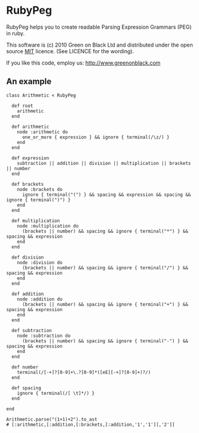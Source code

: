 # RubyPeg

RubyPeg helps you to create readable Parsing Expression Grammars (PEG) in ruby.

This software is (c) 2010 Green on Black Ltd and distributed under the open source [MIT](http://www.opensource.org/licenses/mit-license.php) licence. (See LICENCE for the wording).

If you like this code, employ us: http://www.greenonblack.com

## An example

    class Arithmetic < RubyPeg
      
      def root
        arithmetic
      end
      
      def arithmetic
        node :arithmetic do
          one_or_more { expression } && ignore { terminal(/\z/) }
        end
      end
      
      def expression
        subtraction || addition || division || multiplication || brackets || number
      end
      
      def brackets
        node :brackets do
          ignore { terminal("(") } && spacing && expression && spacing && ignore { terminal(")") }
        end
      end
      
      def multiplication
        node :multiplication do
          (brackets || number) && spacing && ignore { terminal("*") } && spacing && expression
        end
      end
      
      def division
        node :division do
          (brackets || number) && spacing && ignore { terminal("/") } && spacing && expression
        end
      end
      
      def addition
        node :addition do
          (brackets || number) && spacing && ignore { terminal("+") } && spacing && expression
        end
      end
      
      def subtraction
        node :subtraction do
          (brackets || number) && spacing && ignore { terminal("-") } && spacing && expression
        end
      end
      
      def number
        terminal(/[-+]?[0-9]+\.?[0-9]*([eE][-+]?[0-9]+)?/)
      end
      
      def spacing
        ignore { terminal(/[ \t]*/) }
      end
      
    end
    
    Arithmetic.parse("(1+1)+2").to_ast 
    # [:arithmetic,[:addition,[:brackets,[:addition,'1','1']],'2']]
